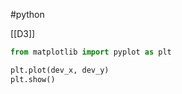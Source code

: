 #python 

[[D3]]

```Python
from matplotlib import pyplot as plt
```

```Python
plt.plot(dev_x, dev_y)
plt.show()
```